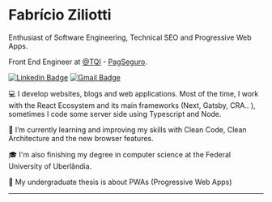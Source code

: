 
# Fabrício Ziliotti

Enthusiast of Software Engineering, Technical SEO and Progressive Web Apps.

Front End Engineer at [@TQI](https://www.tqi.com.br/) - [PagSeguro](https://pagseguro.uol.com.br/).

[![Linkedin Badge](https://img.shields.io/badge/-Fabricio%20Ziliotti-9984d5?style=flat-square&logo=Linkedin&logoColor=white&link=https://www.linkedin.com/in/fabricioziliotti/)](https://www.linkedin.com/in/fabricioziliotti/)    [![Gmail Badge](https://img.shields.io/badge/-ffz.ziliotti@gmail.com-9984d5?style=flat-square&logo=Gmail&logoColor=white&link=mailto:ffz.ziliotti@gmail.com)](mailto:ffz.ziliotti@gmail.com)

💻 I develop websites, blogs and web applications. Most of the time, I work with the React Ecosystem and its main frameworks (Next, Gatsby, CRA.. ), sometimes I code some server side using Typescript and Node.

📖 I’m currently learning and improving my skills with Clean Code, Clean Architecture and the new browser features.

🎓 I'm also finishing my degree in computer science at the Federal University of Uberlândia.

📜 My undergraduate thesis is about PWAs (Progressive Web Apps)

---
